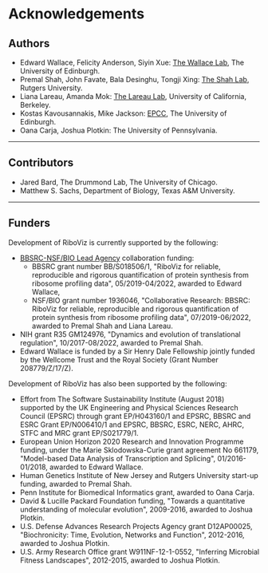 # Acknowledgements

## Authors

* Edward Wallace, Felicity Anderson, Siyin Xue: [The Wallace Lab](https://ewallace.github.io/), The University of Edinburgh.
* Premal Shah, John Favate, Bala Desinghu, Tongji Xing: [The Shah Lab](https://theshahlab.org/), Rutgers University.
* Liana Lareau, Amanda Mok: [The Lareau Lab](http://www.lareaulab.org/), University of California, Berkeley.
* Kostas Kavousannakis, Mike Jackson: [EPCC](https://www.epcc.ed.ac.uk/), The University of Edinburgh.
* Oana Carja, Joshua Plotkin: The University of Pennsylvania.

---

## Contributors

* Jared Bard, The Drummond Lab, The University of Chicago.
* Matthew S. Sachs, Department of Biology, Texas A&M University.

---

## Funders

Development of RiboViz is currently supported by the following:

* [BBSRC-NSF/BIO Lead Agency](https://bbsrc.ukri.org/funding/filter/2018-nsfbio-lead-agency-scheme/) collaboration funding:
  - BBSRC grant number BB/S018506/1, "RiboViz for reliable, reproducible and rigorous quantification of protein synthesis from ribosome profiling data", 05/2019-04/2022, awarded to Edward Wallace,
  - NSF/BIO grant number 1936046, "Collaborative Research: BBSRC: RiboViz for reliable, reproducible and rigorous quantification of protein synthesis from ribosome profiling data", 07/2019-06/2022, awarded to Premal Shah and Liana Lareau.
* NIH grant R35 GM124976, "Dynamics and evolution of translational regulation", 10/2017-08/2022, awarded to Premal Shah.
* Edward Wallace is funded by a Sir Henry Dale Fellowship jointly funded by the Wellcome Trust and the Royal Society (Grant Number 208779/Z/17/Z).

Development of RiboViz has also been supported by the following:

* Effort from The Software Sustainability Institute (August 2018) supported by the UK Engineering and Physical Sciences Research Council (EPSRC) through grant EP/H043160/1 and EPSRC, BBSRC and ESRC Grant EP/N006410/1 and EPSRC, BBSRC, ESRC, NERC, AHRC, STFC and MRC grant EP/S021779/1.
* European Union Horizon 2020 Research and Innovation Programme funding, under the Marie Sklodowska-Curie grant agreement No 661179, "Model-based Data Analysis of Transcription and Splicing", 01/2016-01/2018, awarded to Edward Wallace.
* Human Genetics Institute of New Jersey and Rutgers University start-up funding, awarded to Premal Shah.
* Penn Institute for Biomedical Informatics grant, awarded to Oana Carja.
* David & Lucille Packard Foundation funding, "Towards a quantitative understanding of molecular evolution", 2009-2016, awarded to Joshua Plotkin.
* U.S. Defense Advances Research Projects Agency grant D12AP00025, "Biochronicity: Time, Evolution, Networks and Function", 2012-2016, awarded to Joshua Plotkin.
* U.S. Army Research Office grant W911NF-12-1-0552, "Inferring Microbial Fitness Landscapes", 2012-2015, awarded to Joshua Plotkin.
